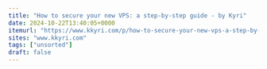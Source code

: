 ```yaml
---
title: "How to secure your new VPS: a step-by-step guide - by Kyri"
date: 2024-10-22T13:40:05+0000
itemurl: "https://www.kkyri.com/p/how-to-secure-your-new-vps-a-step-by-step-guide"
sites: "www.kkyri.com"
tags: ["unsorted"]
draft: false
---
```

